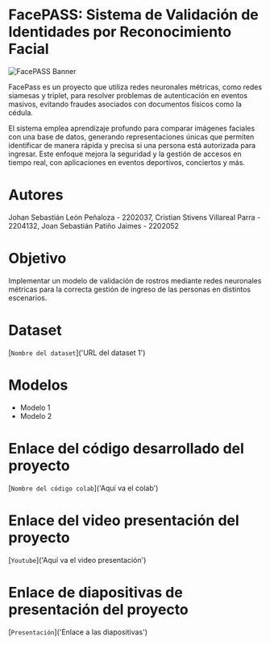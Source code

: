 # FacePASS: Sistema de Validación de Identidades por Reconocimiento Facial

![FacePASS Banner](https://github.com/user-attachments/assets/40f2eaa1-53b4-494b-9d12-1d9a5ae9d2c0)


FacePass es un proyecto que utiliza redes neuronales métricas, como redes siamesas y triplet, para resolver problemas de autenticación en eventos masivos, evitando fraudes asociados con documentos físicos como la cédula. 

El sistema emplea aprendizaje profundo para comparar imágenes faciales con una base de datos, generando representaciones únicas que permiten identificar de manera rápida y precisa si una persona está autorizada para ingresar. Este enfoque mejora la seguridad y la gestión de accesos en tiempo real, con aplicaciones en eventos deportivos, conciertos y más.

# Autores
Johan Sebastián León Peñaloza - 2202037, Cristian Stivens Villareal Parra - 2204132, Joan Sebastián Patiño Jaimes - 2202052

# Objetivo
Implementar un modelo de validación de rostros mediante redes neuronales métricas para la correcta gestión de ingreso de las personas en distintos escenarios.

# Dataset
[`Nombre del dataset`]('URL del dataset 1')

# Modelos
-  Modelo 1 
-  Modelo 2

# Enlace del código desarrollado del proyecto
[`Nombre del código colab`]('Aquí va el colab')

# Enlace del video presentación del proyecto
[`Youtube`]('Aquí va el video presentación')

# Enlace de diapositivas de presentación del proyecto
[`Presentación`]('Enlace a las diapositivas')
